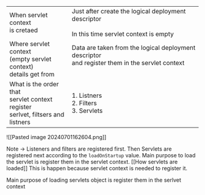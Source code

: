 
|                                                                                          |                                                                                                           |
| ---------------------------------------------------------------------------------------- | --------------------------------------------------------------------------------------------------------- |
| When servlet context<br>is cretaed                                                       | Just after create the logical deployment descriptor<br><br>In this time servlet context is empty          |
| Where servlet context<br>(empty servlet context)<br>details get from                     | Data are taken from the logical deployment descriptor<br>and register them in the servlet context<br><br> |
| What is the order that<br>servlet context register<br>serlvet, filtsers and <br>listners | 1. Listners<br>2. Filters<br>3. Servlets                                                                  |
![[Pasted image 20240701162604.png]]

Note -> Listeners and filters are registered first. Then Servlets are registered next according to the `loadOnStartup` value. Main purpose to load the servlet is register them in the servlet context.
[[How servlets are loaded]] This is happen because servlet context is needed to register it.

Main purpose of loading servlets object is register them in the serlvet context